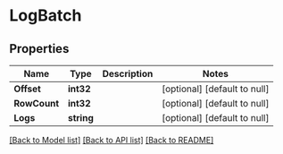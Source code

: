 # LogBatch

## Properties
Name | Type | Description | Notes
------------ | ------------- | ------------- | -------------
**Offset** | **int32** |  | [optional] [default to null]
**RowCount** | **int32** |  | [optional] [default to null]
**Logs** | **string** |  | [optional] [default to null]

[[Back to Model list]](../README.md#documentation-for-models) [[Back to API list]](../README.md#documentation-for-api-endpoints) [[Back to README]](../README.md)


